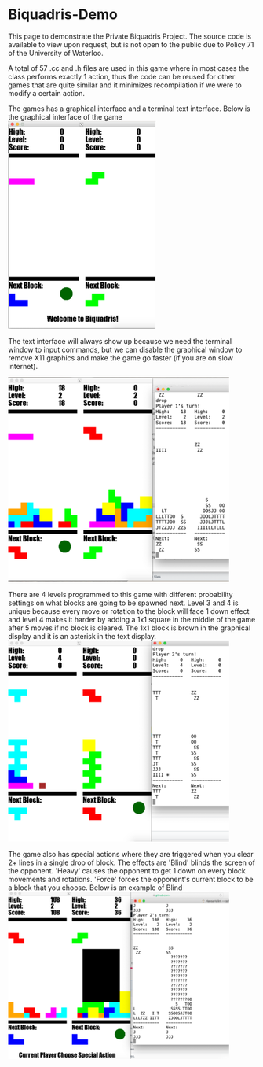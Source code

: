 # Biquadris-Demo
This page to demonstrate the Private Biquadris Project.
The source code is available to view upon request, but is not open to the public due to Policy 71 of the University of Waterloo.

A total of 57 .cc and .h files are used in this game where in most cases the class performs exactly 1 action, thus the code can be reused for other games that are quite similar and it minimizes recompilation if we were to modify a certain action.

The games has a graphical interface and a terminal text interface. Below is the graphical interface of the game
<img src="images/1.png" width="300" >

The text interface will always show up because we need the terminal window to input commands, but we can disable the graphical window to remove X11 graphics and make the game go faster (if you are on slow internet).

<img src="images/3.png" width="450" >

There are 4 levels programmed to this game with different probability settings on what blocks are going to be spawned next.
Level 3 and 4 is unique because every move or rotation to the block will face 1 down effect and level 4 makes it harder by adding a 1x1 square in the middle of the game after 5 moves if no block is cleared. The 1x1 block is brown in the graphical display and it is an asterisk in the text display.
<img src="images/6.png" width="450" >

The game also has special actions where they are triggered when you clear 2+ lines in a single drop of block. The effects are 'Blind' blinds the screen of the opponent. 'Heavy' causes the opponent to get 1 down on every block movements and rotations. 'Force' forces the opponent's current block to be a block that you choose.
Below is an example of Blind
<img src="images/4.png" width="450" >
